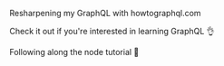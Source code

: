 Resharpening my GraphQL with howtographql.com

Check it out if you're interested in learning GraphQL 👌

Following along the node tutorial 🎉
